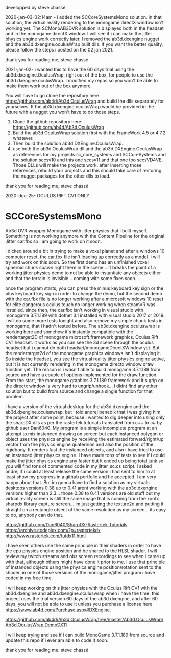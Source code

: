 
developped by steve chassé

2020-jan-03-02:14am - 
i added the SCCoreSystemsMono solution. in that solution, the virtual reality rendering to the monogame directX window isn't working yet.
The SCMonoAB3DVR solution is displayed both in the headset and in the monogame directX window. I will see if i can make the jitter physics engine work correctly later. I removed the ab3d.dxengine nugget and the ab3d.dxengine.oculusWrap built dlls. If you want the better quality, please follow the steps i posted on the 02 jan 2021.

thank you for reading me,
steve chassé

2021-jan-02-
i wanted this to have the 60 days trial using the ab3d.dxengine.OculusWrap, right out of the box, for people to use the ab3d.dxengine.oculusWrap. I modified my repos so you won't be able to make them work out of the box anymore.

You will have to go clone the repository here https://github.com/ab4d/Ab3d.OculusWrap and build the dlls separately for yourselves. If the ab3d.dxengine.oculusWrap would be provided in the future with a nugget you won't have to do those steps. 

1. Clone the github repository here: https://github.com/ab4d/Ab3d.OculusWrap
2. Build the ab3d.OculusWrap solution first with the FrameWork 4.5 or 4.7.2 whatever.
3. Then build the solution ab3d.DXEngine.OculusWrap.
4. use both the ab3d.OculusWrap.dll and the ab3d.DXEngine.OculusWrap as references for my projects sc_core_systems and SCCoreSystems and the solution sccsv10 and this one sccsv11 and that one too sccsVD4VE. Those DLLs will make the projects work. after inserting those references, rebuild your projects and this should take care of restoring the nugget packages for the other dlls to load.

thank you for reading me,
steve chassé

2020-dec-25-
OCULUS RIFT CV1 ONLY
# SCCoreSystemsMono
Ab3d OVR wrapper Monogame with jitter physics that i built myself. Something is not working anymore with the Content Pipeline for the original Jitter car.fbx so i am going to work on it soon. 

i dicked around a bit in trying to make a voxel planet and after a windows 10 computer reset, the car.fbx file isn't loading up correctly as a model. i will try and work on this soon. So the first demo has an unfinished voxel spheroid chunk spawn right there in the scene... It breaks the point of a working jitter physics demo to not be able to instantiate any objects either and that the terrain is invisible... coming with some fixes soon.

once the program starts, you can press the minus keyboard key sign or the plus keyboard key sign in order to change the demo, but the second demo with the car.fbx file is no longer working after a microsoft windows 10 reset for elite dangerous oculus touch no longer working when steamVR was installed. since then, the car.fbx isn't working in visual studio with monogame 3.7.1.189 with dotnet 3.1 installed with visual studio 2017 or 2019. i will do some more tests tonight and also remove my simple chunk tests in monogame, that i hadn't tested before. The ab3d.dxengine.oculuswrap is working here and somehow it's instantly compatible with the rendertarget2D of monogame microsoft.framework graphics. Oculus Rift CV1 headset. It works as you can see the 3d scene through the oculus headset but i cannot do both headset/monogameDirectXWindow yet. But the rendertarget2d of the monogame graphics windows isn't displaying it. So inside the headset, you see the virtual reality jitter physics engine active, but it is not currently rendering in the monogame directx window draw function yet. The reason is i wasn't able to build monogame 3.7.1.189 from source and have a couple of options implemented for the draw function. From the start, the monogame graphics 3.7.1.189 framework and it's grip on the directx window is very hard to ungrip/unhook... i didnt find any other solution but to build from source and change a single function for that problem. 

i have a version of the virtual desktop for the ab3d.dxengine and the ab3d.dxengine.oculuswrap, but i told andrej benedik that i was giving him the project after some point, because i wanted to dig deeper into using only the sharpDX dlls as per the rastertek tutorials translated from c++ to c# by github user Dan6040. My program is a simple incomplete program at an attempt to mix instanced drawing on screen but each instanced polygon or object uses the physics engine by receiving the estimated forward/right/up vector from the physics engine quaternion and also the position of the rigidbody. It renders fast the instanced objects, and also i have tried to use an instanced jitter physics engine. I have made tons of tests to see if i could make the jitter physics engine any faster but it ended up being total junk so you will find tons of commented code in my jitter_sc.cs script. I asked andrej if i could at least release the same version i had sent to him to at least show my progress in a github portfolio and he accepted. I am very happy about that. But im gonna have to find a solution as my virtuals desktops versions 0.38 up to 0.41 arent working with the ab3d.dxengine versions higher than 2.3... those 0.38 to 0.41 versions are old stuff but my virtual reality screen is still the same image that is coming from the xoofx sharpdx library capture screen... im just getting the texture2d and putting it straight on a rectangle object of the same resolution as my screen... its easy to do, anybody can do that. 

https://github.com/Dan6040/SharpDX-Rastertek-Tutorials
https://archive.codeplex.com/?p=rastertekdx
http://www.rastertek.com/tutdx11.html

I have seen others use the same principle in their shaders in order to have the cpu physics engine position and be shared to the HLSL shader. I will review my twitch streams and obs screen recordings to see when i came up with that, although others might have done it prior to me. i use that principle of instanced objects using the physics engine position/rotation sent to the shader, in one of those versions of the monogame/jitter program i have coded in my free time.

I will keep working on this jitter physics with the Oculus Rift CV1 with the ab3d.dxengine and ab3d.dxengine.oculuswrap when i have the time. this project uses the trial version 60 days of the ab3d.dxengine, and after 60 days, you will not be able to use it unless you purchase a license here https://www.ab4d.com/Purchase.aspx#DXEngine. 

https://github.com/ab4d/Ab3d.OculusWrap/tree/master/Ab3d.OculusWrap/Ab3d.OculusWrap.DemoDX11

I will keep trying and see if i can build MonoGame 3.7.1.189 from source and update this repo if i ever am able to code it soon.

thank you for reading me.
steve chassé








